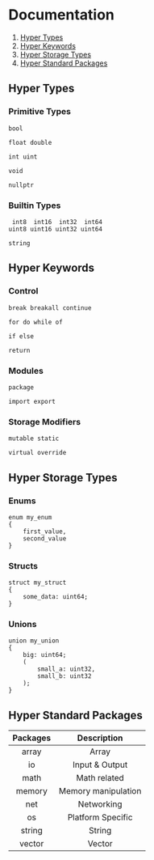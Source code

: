 # Documentation

1. [Hyper Types](#hyper-types)
2. [Hyper Keywords](#hyper-keywords)
3. [Hyper Storage Types](#hyper-storage-types)
4. [Hyper Standard Packages](#hyper-standard-packages)

## Hyper Types

### Primitive Types
```hyper
bool

float double

int uint

void

nullptr
```

### Builtin Types
```hyper
 int8  int16  int32  int64
uint8 uint16 uint32 uint64

string
```


## Hyper Keywords

### Control
```hyper
break breakall continue

for do while of

if else

return
```

### Modules
```hyper
package

import export
```

### Storage Modifiers
```hyper
mutable static

virtual override
```


## Hyper Storage Types

### Enums
```hyper
enum my_enum
{
	first_value,
	second_value
}
```

### Structs
```hyper
struct my_struct
{
	some_data: uint64;
}
```

### Unions
```hyper
union my_union
{
	big: uint64;
	(
		small_a: uint32,
		small_b: uint32
	);
}
```


## Hyper Standard Packages
| Packages |	 Description	 |
|:--------:|:-------------------:|
| array	| Array			   |
| io	   | Input & Output	  |
| math	 | Math related		|
| memory   | Memory manipulation |
| net	  | Networking		  |
| os	   | Platform Specific   |
| string   | String			  |
| vector   | Vector			  |
